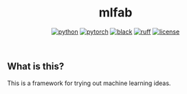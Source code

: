 <div align="center">

# mlfab

[![python](https://img.shields.io/badge/-Python_3.11-blue?logo=python&logoColor=white)](https://github.com/pre-commit/pre-commit)
[![pytorch](https://img.shields.io/badge/PyTorch_2.0+-ee4c2c?logo=pytorch&logoColor=white)](https://pytorch.org/get-started/locally/)
[![black](https://img.shields.io/badge/Code%20Style-Black-black.svg?labelColor=gray)](https://black.readthedocs.io/en/stable/)
[![ruff](https://img.shields.io/badge/Linter-Ruff-red.svg?labelColor=gray)](https://github.com/charliermarsh/ruff)
[![license](https://img.shields.io/badge/License-MIT-green.svg?labelColor=gray)](https://github.com/codekansas/ml-starter/blob/master/LICENSE)

</div>

<br />

## What is this?

This is a framework for trying out machine learning ideas.
